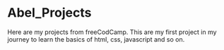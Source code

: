 # Abel_Projects
Here are my projects from freeCodCamp. This are my first project in my journey to learn the basics of html, css, javascript and so on.
